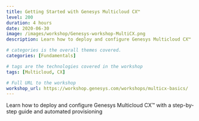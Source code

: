 ```yaml
---
title: Getting Started with Genesys Multicloud CX™
level: 200
duration: 4 hours
date: 2020-06-30
image: /images/workshop/Genesys-workshop-MultiCX.png
description: Learn how to deploy and configure Genesys Multicloud CX™

# categories is the overall themes covered. 
categories: [Fundamentals]

# tags are the technologies covered in the workshop
tags: [Multicloud, CX]

# Full URL to the workshop
workshop_url: https://workshop.genesys.com/workshops/multicx-basics/
---
```


Learn how to deploy and configure Genesys Multicloud CX™ with a step-by-step guide and automated provisioning
